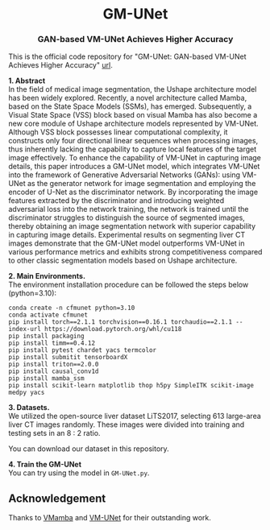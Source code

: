 <div align="center">
<h1>GM-UNet</h1>
<h3>GAN-based VM-UNet Achieves Higher Accuracy</h3>
</div>

This is the official code repository for "GM-UNet: GAN-based VM-UNet Achieves Higher Accuracy" [url](https://ieeexplore.ieee.org/abstract/document/10780733). 

**1. Abstract** </br>
In the field of medical image segmentation, the
Ushape architecture model has been widely explored. Recently,
a novel architecture called Mamba, based on the State Space
Models (SSMs), has emerged. Subsequently, a Visual State Space
(VSS) block based on visual Mamba has also become a new core
module of Ushape architecture models represented by VM-UNet.
Although VSS block possesses linear computational complexity, it
constructs only four directional linear sequences when processing
images, thus inherently lacking the capability to capture local
features of the target image effectively. To enhance the capability
of VM-UNet in capturing image details, this paper introduces a
GM-UNet model, which integrates VM-UNet into the framework
of Generative Adversarial Networks (GANs): using VM-UNet as
the generator network for image segmentation and employing the
encoder of U-Net as the discriminator network. By incorporating
the image features extracted by the discriminator and introducing
weighted adversarial loss into the network training, the network
is trained until the discriminator struggles to distinguish the
source of segmented images, thereby obtaining an image segmentation network with superior capability in capturing image
details. Experimental results on segmenting liver CT images
demonstrate that the GM-UNet model outperforms VM-UNet in
various performance metrics and exhibits strong competitiveness
compared to other classic segmentation models based on Ushape
architecture.

**2. Main Environments.** </br>
The environment installation procedure can be followed the steps below (python=3.10):</br>

```
conda create -n cfmunet python=3.10
conda activate cfmunet
pip install torch==2.1.1 torchvision==0.16.1 torchaudio==2.1.1 --index-url https://download.pytorch.org/whl/cu118
pip install packaging
pip install timm==0.4.12
pip install pytest chardet yacs termcolor
pip install submitit tensorboardX
pip install triton==2.0.0
pip install causal_conv1d
pip install mamba_ssm
pip install scikit-learn matplotlib thop h5py SimpleITK scikit-image medpy yacs
```

**3. Datasets.** </br>
We utilized the open-source liver dataset LiTS2017, selecting 613 large-area liver CT images randomly. These images were divided into training and testing sets in an 8 : 2 ratio.

You can download our dataset in this repository.

**4. Train the GM-UNet** </br>
You can try using the model in `GM-UNet.py`.

## Acknowledgement
Thanks to [VMamba](https://github.com/MzeroMiko/VMamba) and [VM-UNet](https://github.com/JCruan519/VM-UNet) for their outstanding work.
